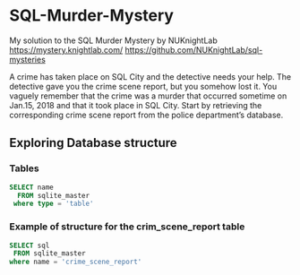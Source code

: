 # SQL-Murder-Mystery
My solution to the SQL Murder Mystery by NUKnightLab 
https://mystery.knightlab.com/
https://github.com/NUKnightLab/sql-mysteries

A crime has taken place on SQL City and the detective needs your help. The detective gave you the crime scene report, but you somehow lost it. You vaguely remember that the crime was a ​murder​ that occurred sometime on ​Jan.15, 2018​ and that it took place in ​SQL City​. 
Start by retrieving the corresponding crime scene report from the police department’s database.

## Exploring Database structure
### Tables

``` sql
SELECT name 
  FROM sqlite_master
 where type = 'table'
```

### Example of structure for the crim_scene_report table
 ```sql
SELECT sql 
  FROM sqlite_master
 where name = 'crime_scene_report'
```
